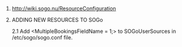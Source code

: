 1. http://wiki.sogo.nu/ResourceConfiguration
2. ADDING NEW RESOURCES TO SOGo

    2.1 Add <MultipleBookingsFieldName = 1;> to SOGoUserSources in /etc/sogo/sogo.conf file.
